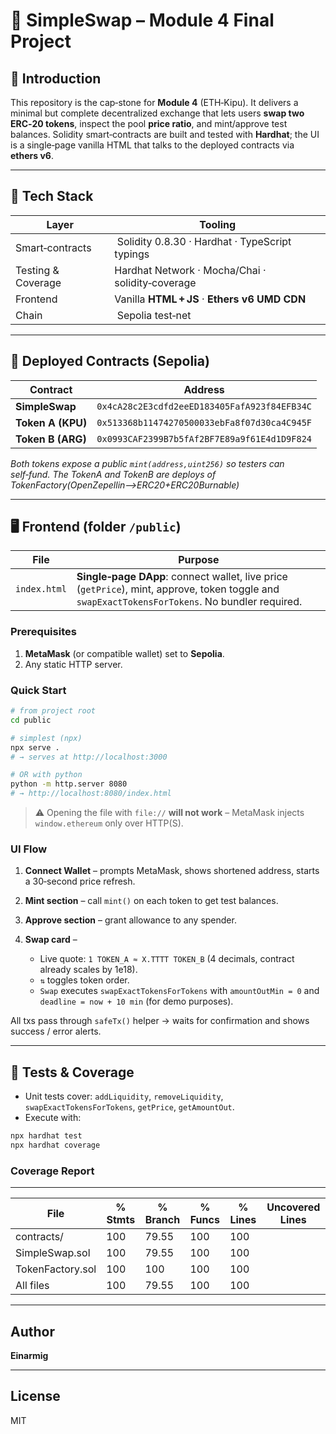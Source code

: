 # 🦄 SimpleSwap – Module 4 Final Project

## 📌 Introduction

This repository is the cap‑stone for **Module 4** (ETH‑Kipu). It delivers a minimal but complete decentralized exchange that lets users **swap two ERC‑20 tokens**, inspect the pool **price ratio**, and mint/approve test balances.  Solidity smart‑contracts are built and tested with **Hardhat**; the UI is a single‑page vanilla HTML that talks to the deployed contracts via **ethers v6**.

---

## 🧰 Tech Stack

| Layer              | Tooling                                          |
| ------------------ | ------------------------------------------------ |
| Smart‑contracts    |  Solidity 0.8.30 · Hardhat · TypeScript typings  |
| Testing & Coverage | Hardhat Network · Mocha/Chai · solidity‑coverage |
| Frontend           | Vanilla **HTML + JS** · **Ethers v6 UMD CDN**    |
| Chain              |  Sepolia test‑net                                |

---

## 🔗 Deployed Contracts (Sepolia)

| Contract          | Address                                      |
| ----------------- | -------------------------------------------- |
| **SimpleSwap**    | `0x4cA28c2E3cdfd2eeED183405FafA923f84EFB34C` |
| **Token A (KPU)** | `0x513368b11474270500033ebFa8f07d30ca4C945F` |
| **Token B (ARG)** | `0x0993CAF2399B7b5fAf2BF7E89a9f61E4d1D9F824` |

*Both tokens expose a public `mint(address,uint256)` so testers can self‑fund.*
*The TokenA and TokenB are deploys of TokenFactory(OpenZepellin-->ERC20+ERC20Burnable)*

---

## 🖥️ Frontend (folder `/public`)

| File         | Purpose                                                                                                                                         |
| ------------ | ----------------------------------------------------------------------------------------------------------------------------------------------- |
| `index.html` | **Single‑page DApp**: connect wallet, live price (`getPrice`), mint, approve, token toggle and `swapExactTokensForTokens`. No bundler required. |

### Prerequisites

1. **MetaMask** (or compatible wallet) set to **Sepolia**.
2. Any static HTTP server.

### Quick Start

```bash
# from project root
cd public

# simplest (npx)
npx serve .
# → serves at http://localhost:3000

# OR with python
python -m http.server 8080
# → http://localhost:8080/index.html
```

> ⚠️  Opening the file with `file://` **will not work** – MetaMask injects `window.ethereum` only over HTTP(S).

### UI Flow

1. **Connect Wallet** – prompts MetaMask, shows shortened address, starts a 30‑second price refresh.
2. **Mint section** – call `mint()` on each token to get test balances.
3. **Approve section** – grant allowance to any spender.
4. **Swap card** –

   * Live quote: `1 TOKEN_A ≈ X.TTTT TOKEN_B` (4 decimals, contract already scales by 1e18).
   * `⇅` toggles token order.
   * `Swap` executes `swapExactTokensForTokens` with `amountOutMin = 0` and `deadline = now + 10 min` (for demo purposes).

All txs pass through `safeTx()` helper → waits for confirmation and shows success / error alerts.

---

## 🧪 Tests & Coverage

* Unit tests cover: `addLiquidity`, `removeLiquidity`, `swapExactTokensForTokens`, `getPrice`, `getAmountOut`.
* Execute with:

```bash
npx hardhat test
npx hardhat coverage
```

### Coverage Report
---

File               |  % Stmts | % Branch |  % Funcs |  % Lines |Uncovered Lines |
-------------------|----------|----------|----------|----------|----------------|
 contracts/        |      100 |    79.55 |      100 |      100 |                |
  SimpleSwap.sol   |      100 |    79.55 |      100 |      100 |                |
  TokenFactory.sol |      100 |      100 |      100 |      100 |                |
All files          |      100 |    79.55 |      100 |      100 |                |


---

## Author

**Einarmig**  

---

## License

MIT 
